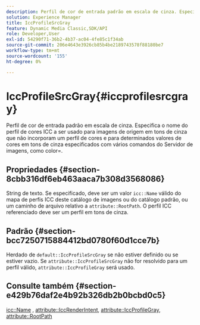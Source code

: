 ```yaml
---
description: Perfil de cor de entrada padrão em escala de cinza. Especifica o nome do perfil de cores ICC a ser usado para imagens de origem em tons de cinza que não incorporam um perfil de cores e para determinados valores de cores em tons de cinza especificados com vários comandos do Servidor de imagens, como color=.
solution: Experience Manager
title: IccProfileSrcGray
feature: Dynamic Media Classic,SDK/API
role: Developer,User
exl-id: 54290f71-36b2-4b37-ac04-4fe85c1f34ab
source-git-commit: 206e4643e3926cb85b4be2189743578f88180be7
workflow-type: tm+mt
source-wordcount: '155'
ht-degree: 0%

---
```


# IccProfileSrcGray{#iccprofilesrcgray}

Perfil de cor de entrada padrão em escala de cinza. Especifica o nome do perfil de cores ICC a ser usado para imagens de origem em tons de cinza que não incorporam um perfil de cores e para determinados valores de cores em tons de cinza especificados com vários comandos do Servidor de imagens, como color=.

## Propriedades {#section-8cbb316df6eb463aaca7b308d3568086}

String de texto. Se especificado, deve ser um valor `icc::Name` válido do mapa de perfis ICC deste catálogo de imagens ou do catálogo padrão, ou um caminho de arquivo relativo a `attribute::RootPath`. O perfil ICC referenciado deve ser um perfil em tons de cinza.

## Padrão {#section-bcc7250715884412bd0780f60d1cce7b}

Herdado de `default::IccProfileSrcGray` se não estiver definido ou se estiver vazio. Se `attribute::IccProfileSrcGray` não for resolvido para um perfil válido, `attribute::IccProfileGray` será usado.

## Consulte também {#section-e429b76daf2e4b92b326db2b0bcbd0c5}

[icc::Name](../../../../../is-api/image-catalog/image-serving-api-ref/c-image-catalog-reference/c-icc-profile-map-reference/r-name-icc.md#reference-9e7d3c8e35434981a3dfac66b8946cbe) , [attribute::IccRenderIntent](../../../../../is-api/image-catalog/image-serving-api-ref/c-image-catalog-reference/c-attributes-reference/r-iccrenderintent.md#reference-012f207f28bd4406a5368d23ed95a51f), [attribute::IccProfileGray](../../../../../is-api/image-catalog/image-serving-api-ref/c-image-catalog-reference/c-attributes-reference/r-iccprofilegray.md#reference-13822a1596e440eea0492e86d88dad35), [attribute::RootPath](../../../../../is-api/image-catalog/image-serving-api-ref/c-image-catalog-reference/c-attributes-reference/r-rootpath.md#reference-17d57e5967be403b8408fa7214017494)
